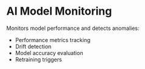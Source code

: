 # AI Model Monitoring

Monitors model performance and detects anomalies:
- Performance metrics tracking
- Drift detection
- Model accuracy evaluation
- Retraining triggers